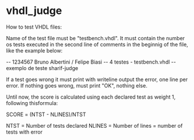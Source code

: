 # vhdl_judge

How to test VHDL files:

Name of the test file must be "testbench.vhdl".
It must contain the number os tests executed in the second line of comments in the beginnig of the file, like the example below:

-- 1234567 Bruno Albertini / Felipe Biasi
-- 4 testes - testbench.vhdl
-- exemplo de teste sharif-judge

If a test goes wrong it must print with writeline output the error, one line per error.
If nothing goes wrong, must print "OK", nothing else.

Until now, the score is calculated using each declared test as weight 1, following thisformula:

SCORE = (NTST - NLINES)/NTST

NTST = Number of tests declared
NLINES = Number of lines = number of tests with error


